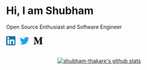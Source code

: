 <h1>Hi, I am Shubham</h1>
<span>Open Source Enthusiast and Software Engineer</span>

<br />
<br />

<div>
  <a href="https://www.linkedin.com/in/shubham-v-thakare" target="_blank"><img src="./icons/linkedin.svg" width="25px"/></a>
  &nbsp;
  <a href="https://twitter.com/_shubhamthakare" target="_blank"><img src="./icons/twitter.svg" width="25px"/></a>
  &nbsp;
  <a href="https://medium.com/@shubham.thakare" target="_blank"><img src="./icons/medium.svg" width="25px"/></a>
</div>

<br />

<div align="center">
  
  [![shubham-thakare's github stats](https://github-readme-stats.vercel.app/api?username=shubham-thakare&theme=blue-green)](#)

</div>
